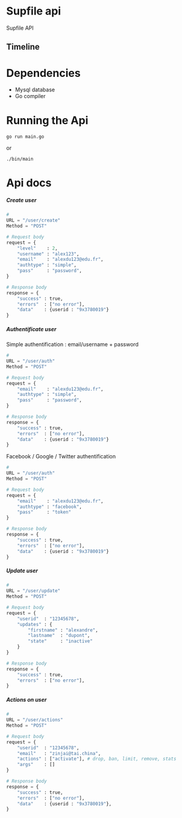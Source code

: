 # Supfile api

Supfile API

## Timeline

# Dependencies

- Mysql database
- Go compiler

# Running the Api

`go run main.go`

or

`./bin/main`

# Api docs

##### Create user

```python
#
URL = "/user/create"
Method = "POST"

# Request body
request = {
    "level"    : 2,
    "username" : "alex123",
    "email"    : "alexdu123@edu.fr",
    "authtype" : "simple",
    "pass"     : "password",
}

# Response body
response = {
    "success" : true,
    "errors"  : ["no error"],
    "data"    : {userid : "9x3780019"}
}
```

##### Authentificate user

Simple authentification : email/username + password

```python
#
URL = "/user/auth"
Method = "POST"

# Request body
request = {
    "email"    : "alexdu123@edu.fr",
    "authtype" : "simple",
    "pass"     : "password",
}

# Response body
response = {
    "success" : true,
    "errors"  : ["no error"],
    "data"    : {userid : "9x3780019"}
}
```

Facebook / Google / Twitter authentification

```python
#
URL = "/user/auth"
Method = "POST"

# Request body
request = {
    "email"    : "alexdu123@edu.fr",
    "authtype" : "facebook",
    "pass"     : "token"
}

# Response body
response = {
    "success" : true,
    "errors"  : ["no error"],
    "data"    : {userid : "9x3780019"}
}
```

##### Update user

```python
#
URL = "/user/update"
Method = "POST"

# Request body
request = {
    "userid"  : "12345678",
    "updates" : {
        "firstname" : "alexandre",
        "lastname"  : "dupont",
        "state"     : "inactive"
    }
}

# Response body
response = {
    "success" : true,
    "errors"  : ["no error"],
}
```

##### Actions on user

```python
#
URL = "/user/actions"
Method = "POST"

# Request body
request = {
    "userid"  : "12345678",
    "email"   : "zinjai@tai.china",
    "actions" : ["activate"], # drop, ban, limit, remove, stats
    "args"    : []
}

# Response body
response = {
    "success" : true,
    "errors"  : ["no error"],
    "data"    : {userid : "9x3780019"},
}
```

